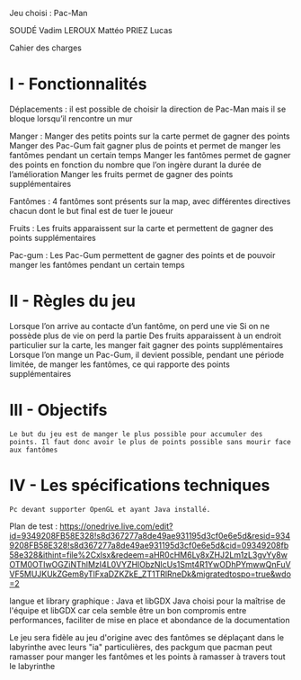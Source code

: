 Jeu choisi : Pac-Man

SOUDÉ Vadim
LEROUX Mattéo
PRIEZ Lucas

Cahier des charges 

# I - Fonctionnalités

Déplacements : il est possible de choisir la direction de Pac-Man mais il se bloque lorsqu’il rencontre un mur

Manger : 
Manger des petits points sur la carte permet de gagner des points
Manger des Pac-Gum fait gagner plus de points et permet de manger les fantômes pendant un certain temps
Manger les fantômes permet de gagner des points en fonction du nombre que l’on ingère durant la durée de l’amélioration
Manger les fruits permet de gagner des points supplémentaires

Fantômes : 4 fantômes sont présents sur la map, avec différentes directives chacun dont le but final est de tuer le joueur

Fruits : Les fruits apparaissent sur la carte et permettent de gagner des points supplémentaires

Pac-gum : Les Pac-Gum permettent de gagner des points et de pouvoir manger les fantômes pendant un certain temps 

# II - Règles du jeu 

Lorsque l’on arrive au contacte d’un fantôme, on perd une vie
Si on ne possède plus de vie on perd la partie
Des fruits apparaissent à un endroit particulier sur la carte, les manger fait gagner des points supplémentaires
Lorsque l’on mange un Pac-Gum, il devient possible, pendant une période limitée,  de manger les fantômes, ce qui rapporte des points supplémentaires

# III - Objectifs

	Le but du jeu est de manger le plus possible pour accumuler des points. Il faut donc avoir le plus de points possible sans mourir face aux fantômes
# IV - Les spécifications techniques

	Pc devant supporter OpenGL et ayant Java installé.


Plan de test : https://onedrive.live.com/edit?id=9349208FB58E328!s8d367277a8de49ae931195d3cf0e6e5d&resid=9349208FB58E328!s8d367277a8de49ae931195d3cf0e6e5d&cid=09349208fb58e328&ithint=file%2Cxlsx&redeem=aHR0cHM6Ly8xZHJ2Lm1zL3gvYy8wOTM0OTIwOGZiNThlMzI4L0VYZHlObzNlcUs1Smt4R1YwODhPYmwwQnFuVVF5MUJKUkZGem8yTlFxaDZKZkE_ZT1TRlRneDk&migratedtospo=true&wdo=2

langue et library graphique : Java et libGDX
Java choisi pour la maîtrise de l'équipe et libGDX car cela semble être un bon compromis entre performances, faciliter de mise en place et abondance de la documentation

Le jeu sera fidèle au jeu d'origine avec des fantômes se déplaçant dans le labyrinthe avec leurs "ia" particulières, des packgum que pacman peut ramasser pour manger les fantômes et les points à ramasser à travers tout le labyrinthe
